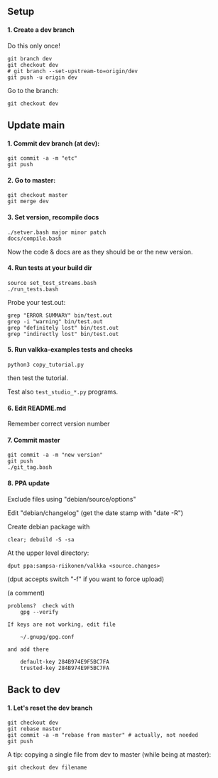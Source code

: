 ## Setup

#### 1. Create a dev branch

Do this only once!
```
git branch dev
git checkout dev
# git branch --set-upstream-to=origin/dev
git push -u origin dev
```

Go to the branch:
```
git checkout dev
```


## Update main

#### 1. Commit dev branch (at dev):
```
git commit -a -m "etc"
git push
```

#### 2. Go to master:
```    
git checkout master
git merge dev
```

#### 3. Set version, recompile docs
```
./setver.bash major minor patch
docs/compile.bash
```

Now the code & docs are as they should be or the new version.


#### 4. Run tests at your build dir
```
source set_test_streams.bash
./run_tests.bash
```

Probe your test.out:
```
grep "ERROR SUMMARY" bin/test.out
grep -i "warning" bin/test.out
grep "definitely lost" bin/test.out
grep "indirectly lost" bin/test.out
```


#### 5. Run valkka-examples tests and checks
```
python3 copy_tutorial.py
```
then test the tutorial.

Test also ```test_studio_*.py``` programs.


#### 6. Edit README.md

Remember correct version number


#### 7. Commit master
```
git commit -a -m "new version"
git push
./git_tag.bash
```


#### 8. PPA update

Exclude files using "debian/source/options"

Edit "debian/changelog" (get the date stamp with "date -R")

Create debian package with
```
clear; debuild -S -sa
```
 
At the upper level directory:
```
dput ppa:sampsa-riikonen/valkka <source.changes> 
```
(dput accepts switch "-f" if you want to force upload)
   
(a comment)
```
problems?  check with
    gpg --verify

If keys are not working, edit file

    ~/.gnupg/gpg.conf

and add there

    default-key 284B974E9F5BC7FA
    trusted-key 284B974E9F5BC7FA
```



## Back to dev

#### 1. Let's reset the dev branch

```
git checkout dev
git rebase master
git commit -a -m "rebase from master" # actually, not needed
git push
```

A tip: copying a single file from dev to master (while being at master):
```
git checkout dev filename
```

